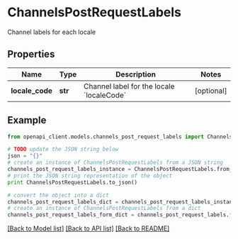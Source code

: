 # ChannelsPostRequestLabels

Channel labels for each locale

## Properties
Name | Type | Description | Notes
------------ | ------------- | ------------- | -------------
**locale_code** | **str** | Channel label for the locale &#x60;localeCode&#x60; | [optional] 

## Example

```python
from openapi_client.models.channels_post_request_labels import ChannelsPostRequestLabels

# TODO update the JSON string below
json = "{}"
# create an instance of ChannelsPostRequestLabels from a JSON string
channels_post_request_labels_instance = ChannelsPostRequestLabels.from_json(json)
# print the JSON string representation of the object
print ChannelsPostRequestLabels.to_json()

# convert the object into a dict
channels_post_request_labels_dict = channels_post_request_labels_instance.to_dict()
# create an instance of ChannelsPostRequestLabels from a dict
channels_post_request_labels_form_dict = channels_post_request_labels.from_dict(channels_post_request_labels_dict)
```
[[Back to Model list]](../README.md#documentation-for-models) [[Back to API list]](../README.md#documentation-for-api-endpoints) [[Back to README]](../README.md)


